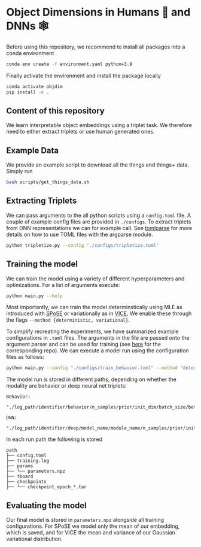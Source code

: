 # Object Dimensions in Humans :elf: and DNNs :spider_web:

Before using this repository, we recommend to install all packages into a conda environment

```bash
conda env create -f environment.yaml python=3.9
```

Finally activate the environment and install the package locally

```bash
conda activate objdim
pip install -e .
```


## Content of this repository

We learn interpretable object embeddings using a triplet task. We therefore need to either extract triplets or use human generated ones.

## Example Data

We provide an example script to download all the things and things+ data. Simply run

```bash
bash scripts/get_things_data.sh
```

## Extracting Triplets

We can pass arguments to the all python scripts using a `config.toml` file. A couple of example config files are provided in `./configs`. To extract triplets from DNN representations we can for example call. See [tomlparse](https://github.com/florianmahner/tomlparse) for more details on how to use TOML files with the argparse module.

```bash
python tripletize.py --config "./configs/tripletize.toml"
```

## Training the model

We can train the model using a variety of different hyperparameters and optimizations. 
For a list of arguments execute:

```bash
python main.py --help
```

Most importantly, we can train the model determinstically using MLE as introduced with [SPoSE](https://www.nature.com/articles/s41562-020-00951-3) or variationally as in [VICE](https://arxiv.org/abs/2205.00756). We enable these through the flags `--method {deterministic, variational}`.

To simplify recreating the experiments, we have summarized example configurations in `.toml` files. The arguments in the file are passed onto the argument parser and can be used for training (see [here](https://github.com/florianmahner/toml-argparse) for the corresponding repo). We can execute a model run using the configuration files as follows:


```bash
python main.py --config "./configs/train_behavior.toml" --method "deterministic"
```


The model run is stored in different paths, depending on whether the modality are behavior or deep neural net triplets:

```
Behavior: 
    "./log_path/identifier/behavior/n_samples/prior/init_dim/batch_size/beta/seed"

DNN: 
    "./log_path/identifier/deep/model_name/module_name/n_samples/prior/init_dim/batch_size/beta/seed"
```

In each run path the following is stored

```
path
├── config.toml
├── training.log
├── params
├── └── parameters.npz
├── tboard
├── checkpoints
├── └── checkpoint_epoch_*.tar
```

## Evaluating the model

Our final model is stored in `parameters.npz` alongside all training configurations. For SPoSE we model only the mean of our embedding, which is saved, and for VICE the mean and variance of our Gaussian variational distribution.